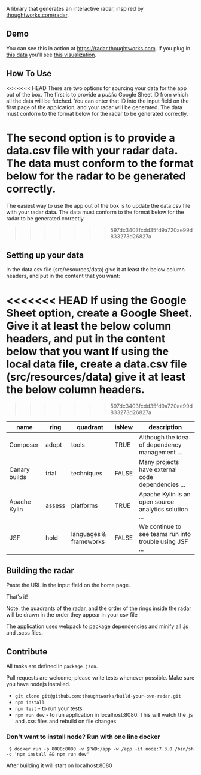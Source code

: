 A library that generates an interactive radar, inspired by [thoughtworks.com/radar](http://thoughtworks.com/radar).

## Demo

You can see this in action at https://radar.thoughtworks.com. If you plug in [this data](https://docs.google.com/spreadsheets/d/1YXkrgV7Y6zShiPeyw4Y5_19QOfu5I6CyH5sGnbkEyiI/) you'll see [this visualization](https://radar.thoughtworks.com/?sheetId=1YXkrgV7Y6zShiPeyw4Y5_19QOfu5I6CyH5sGnbkEyiI). 

## How To Use

<<<<<<< HEAD
There are two options for sourcing your data for the app out of the box.
The first is to provide a *public* Google Sheet ID from which all the data will be fetched. You can enter that ID into the input field on the first page of the application, and your radar will be generated. The data must conform to the format below for the radar to be generated correctly.

The second option is to provide a data.csv file with your radar data.  The data must conform to the format below for the radar to be generated correctly. 
=======
The easiest way to use the app out of the box is to update the data.csv file with your radar data.  The data must conform to the format below for the radar to be generated correctly.
>>>>>>> 597dc3403fcdd35fd9a720ae99d833273d26827a

## Setting up your data

In the data.csv file (src/resources/data) give it at least the below column headers, and put in the content that you want:

<<<<<<< HEAD
If using the Google Sheet option, create a Google Sheet. Give it at least the below column headers, and put in the content below that you want
If using the local data file, create a data.csv file (src/resources/data) give it at least the below column headers.
=======
>>>>>>> 597dc3403fcdd35fd9a720ae99d833273d26827a

| name          | ring   | quadrant               | isNew | description                                             |
|---------------|--------|------------------------|-------|---------------------------------------------------------|
| Composer      | adopt  | tools                  | TRUE  | Although the idea of dependency management ...          |
| Canary builds | trial  | techniques             | FALSE | Many projects have external code dependencies ...       |
| Apache Kylin  | assess | platforms              | TRUE  | Apache Kylin is an open source analytics solution ...   |
| JSF           | hold   | languages & frameworks | FALSE | We continue to see teams run into trouble using JSF ... |


## Building the radar

Paste the URL in the input field on the home page.

That's it!

Note: the quadrants of the radar, and the order of the rings inside the radar will be drawn in the order they appear in your csv file

The application uses webpack to package dependencies and minify all .js and .scss files.

## Contribute

All tasks are defined in `package.json`.

Pull requests are welcome; please write tests whenever possible. 
Make sure you have nodejs installed.

- `git clone git@github.com:thoughtworks/build-your-own-radar.git`
- `npm install`
- `npm test` - to run your tests
- `npm run dev` - to run application in localhost:8080. This will watch the .js and .css files and rebuild on file changes

### Don't want to install node? Run with one line docker

     $ docker run -p 8080:8080 -v $PWD:/app -w /app -it node:7.3.0 /bin/sh -c 'npm install && npm run dev'

After building it will start on localhost:8080
